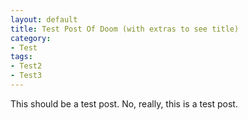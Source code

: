 ```yaml
---
layout: default
title: Test Post Of Doom (with extras to see title)
category:
- Test
tags:
- Test2
- Test3
---
```


This should be a test post. No, really, this is a test post.